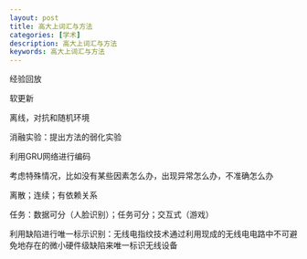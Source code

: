 ```yaml
---
layout: post
title: 高大上词汇与方法
categories: [学术]
description: 高大上词汇与方法
keywords: 高大上词汇与方法
---
```




经验回放

软更新

离线，对抗和随机环境

消融实验：提出方法的弱化实验

利用GRU网络进行编码

考虑特殊情况，比如没有某些因素怎么办，出现异常怎么办，不准确怎么办

离散；连续；有依赖关系

任务：数据可分（人脸识别）；任务可分；交互式（游戏）

利用缺陷进行唯一标示识别：无线电指纹技术通过利用现成的无线电电路中不可避免地存在的微小硬件级缺陷来唯一标识无线设备